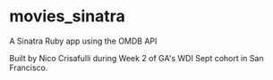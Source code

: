 movies_sinatra
==============

A Sinatra Ruby app using the OMDB API

Built by Nico Crisafulli during Week 2 of GA's WDI Sept cohort in San Francisco.


 
